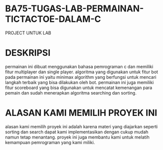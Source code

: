 # BA75-TUGAS-LAB-PERMAINAN-TICTACTOE-DALAM-C
PROJECT UNTUK LAB
# DESKRIPSI
permainan ini dibuat menggunakan bahasa pemrograman c dan memiliki fitur multiplayer dan single player. algoritma yang digunakan untuk fitur bot pada permainan ini yaitu minimax algorithm yang berfungsi untuk mencari langkah terbaik yang bisa dilakukan oleh bot. permainan ini juga memiliki fitur scoreboard yang bisa digunakan untuk mencatat kemenangan para pemain dan sudah menerapkan algoritma searching dan sorting.
# ALASAN KAMI MEMILIH PROYEK INI
alasan kami memilih proyek ini adalah karena materi yang diajarkan seperti sorting dan search dapat kami implementasikan dengan cukup mudah namun tetap menantang. proyek ini juga membantu kami untuk melatih kemampuan pemrograman yang kami miliki.
